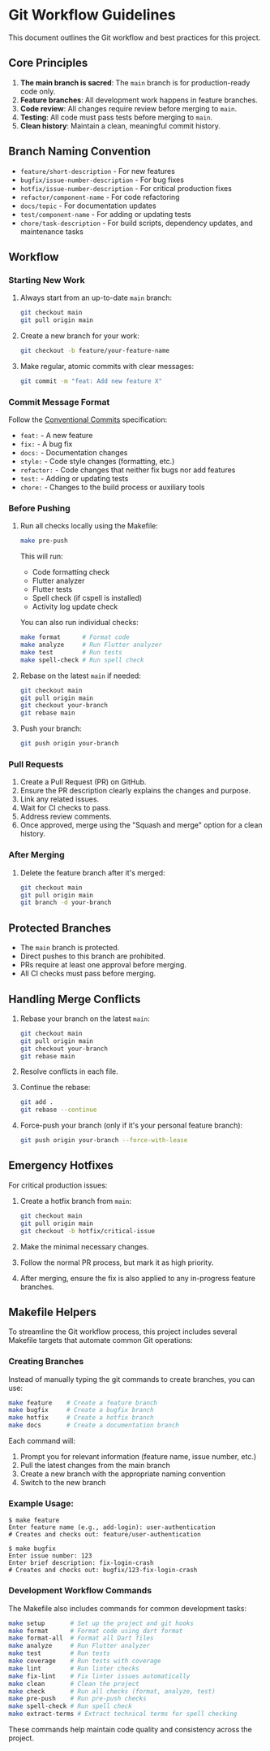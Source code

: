 # Git Workflow Guidelines

This document outlines the Git workflow and best practices for this project.

## Core Principles

1. **The main branch is sacred**: The `main` branch is for production-ready code only.
2. **Feature branches**: All development work happens in feature branches.
3. **Code review**: All changes require review before merging to `main`.
4. **Testing**: All code must pass tests before merging to `main`.
5. **Clean history**: Maintain a clean, meaningful commit history.

## Branch Naming Convention

- `feature/short-description` - For new features
- `bugfix/issue-number-description` - For bug fixes
- `hotfix/issue-number-description` - For critical production fixes
- `refactor/component-name` - For code refactoring
- `docs/topic` - For documentation updates
- `test/component-name` - For adding or updating tests
- `chore/task-description` - For build scripts, dependency updates, and maintenance tasks

## Workflow

### Starting New Work

1. Always start from an up-to-date `main` branch:
   ```bash
   git checkout main
   git pull origin main
   ```

2. Create a new branch for your work:
   ```bash
   git checkout -b feature/your-feature-name
   ```

3. Make regular, atomic commits with clear messages:
   ```bash
   git commit -m "feat: Add new feature X"
   ```

### Commit Message Format

Follow the [Conventional Commits](https://www.conventionalcommits.org/) specification:

- `feat:` - A new feature
- `fix:` - A bug fix
- `docs:` - Documentation changes
- `style:` - Code style changes (formatting, etc.)
- `refactor:` - Code changes that neither fix bugs nor add features
- `test:` - Adding or updating tests
- `chore:` - Changes to the build process or auxiliary tools

### Before Pushing

1. Run all checks locally using the Makefile:
   ```bash
   make pre-push
   ```

   This will run:
   - Code formatting check
   - Flutter analyzer
   - Flutter tests
   - Spell check (if cspell is installed)
   - Activity log update check

   You can also run individual checks:
   ```bash
   make format      # Format code
   make analyze     # Run Flutter analyzer
   make test        # Run tests
   make spell-check # Run spell check
   ```

2. Rebase on the latest `main` if needed:
   ```bash
   git checkout main
   git pull origin main
   git checkout your-branch
   git rebase main
   ```

3. Push your branch:
   ```bash
   git push origin your-branch
   ```

### Pull Requests

1. Create a Pull Request (PR) on GitHub.
2. Ensure the PR description clearly explains the changes and purpose.
3. Link any related issues.
4. Wait for CI checks to pass.
5. Address review comments.
6. Once approved, merge using the "Squash and merge" option for a clean history.

### After Merging

1. Delete the feature branch after it's merged:
   ```bash
   git checkout main
   git pull origin main
   git branch -d your-branch
   ```

## Protected Branches

- The `main` branch is protected.
- Direct pushes to this branch are prohibited.
- PRs require at least one approval before merging.
- All CI checks must pass before merging.

## Handling Merge Conflicts

1. Rebase your branch on the latest `main`:
   ```bash
   git checkout main
   git pull origin main
   git checkout your-branch
   git rebase main
   ```

2. Resolve conflicts in each file.
3. Continue the rebase:
   ```bash
   git add .
   git rebase --continue
   ```

4. Force-push your branch (only if it's your personal feature branch):
   ```bash
   git push origin your-branch --force-with-lease
   ```

## Emergency Hotfixes

For critical production issues:

1. Create a hotfix branch from `main`:
   ```bash
   git checkout main
   git pull origin main
   git checkout -b hotfix/critical-issue
   ```

2. Make the minimal necessary changes.
3. Follow the normal PR process, but mark it as high priority.
4. After merging, ensure the fix is also applied to any in-progress feature branches.

## Makefile Helpers

To streamline the Git workflow process, this project includes several Makefile targets that automate common Git operations:

### Creating Branches

Instead of manually typing the git commands to create branches, you can use:

```bash
make feature    # Create a feature branch
make bugfix     # Create a bugfix branch
make hotfix     # Create a hotfix branch
make docs       # Create a documentation branch
```

Each command will:
1. Prompt you for relevant information (feature name, issue number, etc.)
2. Pull the latest changes from the main branch
3. Create a new branch with the appropriate naming convention
4. Switch to the new branch

### Example Usage:
```
$ make feature
Enter feature name (e.g., add-login): user-authentication
# Creates and checks out: feature/user-authentication

$ make bugfix
Enter issue number: 123
Enter brief description: fix-login-crash
# Creates and checks out: bugfix/123-fix-login-crash
```

### Development Workflow Commands

The Makefile also includes commands for common development tasks:

```bash
make setup       # Set up the project and git hooks
make format      # Format code using dart format
make format-all  # Format all Dart files
make analyze     # Run Flutter analyzer
make test        # Run tests
make coverage    # Run tests with coverage
make lint        # Run linter checks
make fix-lint    # Fix linter issues automatically
make clean       # Clean the project
make check       # Run all checks (format, analyze, test)
make pre-push    # Run pre-push checks
make spell-check # Run spell check
make extract-terms # Extract technical terms for spell checking
```

These commands help maintain code quality and consistency across the project.
